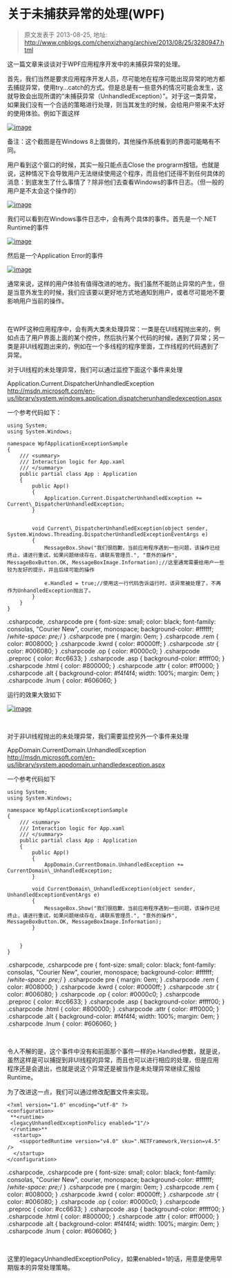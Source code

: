 # 关于未捕获异常的处理(WPF) 
> 原文发表于 2013-08-25, 地址: http://www.cnblogs.com/chenxizhang/archive/2013/08/25/3280947.html 


这一篇文章来谈谈对于WPF应用程序开发中的未捕获异常的处理。

 首先，我们当然是要求应用程序开发人员，尽可能地在程序可能出现异常的地方都去捕捉异常，使用try…catch的方式。但是总是有一些意外的情况可能会发生，这就导致会出现所谓的“未捕获异常（UnhandledException）”。对于这一类异常，如果我们没有一个合适的策略进行处理，则当其发生的时候，会给用户带来不太好的使用体验。例如下面这样

 [![image](http://images.cnitblog.com/blog/9072/201308/25163859-f5ec67cfaf6b4cb8919194c2fb7ce019.png "image")](http://images.cnitblog.com/blog/9072/201308/25163859-e0afb8d3ceb64592b8c666af97942f8d.png)

 备注：这个截图是在Windows 8上面做的，其他操作系统看到的界面可能略有不同。

 用户看到这个窗口的时候，其实一般只能点击Close the prograrm按钮。也就是说，这种情况下会导致用户无法继续使用这个程序，而且他们还得不到任何具体的消息：到底发生了什么事情了？除非他们去查看Windows的事件日志。（但一般的用户是不太会这个操作的）

 [![image](http://images.cnitblog.com/blog/9072/201308/25163903-eeb2a4a89fcd414dad67fc25266cf7b9.png "image")](http://images.cnitblog.com/blog/9072/201308/25163902-6e54b952bfd54e79836b9229b05f7b4c.png)

 我们可以看到在Windows事件日志中，会有两个具体的事件。首先是一个.NET Runtime的事件

 [![image](http://images.cnitblog.com/blog/9072/201308/25163906-76a0e7a65bf6408cbd86afa46199773d.png "image")](http://images.cnitblog.com/blog/9072/201308/25163905-d6733c3ac8fa4f658c4e7184e0646c7f.png)

 然后是一个Application Error的事件

 [![image](http://images.cnitblog.com/blog/9072/201308/25163911-0614f80b2e9b4d5d8d3bfa12fc40888a.png "image")](http://images.cnitblog.com/blog/9072/201308/25163911-1f6b90c53069450d9609935a4e1382be.png)

 通常来说，这样的用户体验有值得改进的地方。我们虽然不能防止异常的产生，但是当意外发生的时候，我们应该要以更好地方式地通知到用户，或者尽可能地不要影响用户当前的操作。

  

 在WPF这种应用程序中，会有两大类未处理异常：一类是在UI线程抛出来的，例如点击了用户界面上面的某个控件，然后执行某个代码的时候，遇到了异常；另一类是非UI线程跑出来的，例如在一个多线程的程序里面，工作线程的代码遇到了异常。

 对于UI线程的未处理异常，我们可以通过监控下面这个事件来处理

 Application.Current.DispatcherUnhandledException   <http://msdn.microsoft.com/en-us/library/system.windows.application.dispatcherunhandledexception.aspx>

 一个参考代码如下：


```
using System;
using System.Windows;

namespace WpfApplicationExceptionSample
{
    /// <summary>
    /// Interaction logic for App.xaml
    /// </summary>
    public partial class App : Application
    {
        public App()
        {
            Application.Current.DispatcherUnhandledException += Current\_DispatcherUnhandledException;
        }


        void Current\_DispatcherUnhandledException(object sender, System.Windows.Threading.DispatcherUnhandledExceptionEventArgs e)
        {
            MessageBox.Show("我们很抱歉，当前应用程序遇到一些问题，该操作已经终止，请进行重试，如果问题继续存在，请联系管理员.", "意外的操作", MessageBoxButton.OK, MessageBoxImage.Information);//这里通常需要给用户一些较为友好的提示，并且后续可能的操作

            e.Handled = true;//使用这一行代码告诉运行时，该异常被处理了，不再作为UnhandledException抛出了。
        }
    }
}

```


.csharpcode, .csharpcode pre
{
 font-size: small;
 color: black;
 font-family: consolas, "Courier New", courier, monospace;
 background-color: #ffffff;
 /*white-space: pre;*/
}
.csharpcode pre { margin: 0em; }
.csharpcode .rem { color: #008000; }
.csharpcode .kwrd { color: #0000ff; }
.csharpcode .str { color: #006080; }
.csharpcode .op { color: #0000c0; }
.csharpcode .preproc { color: #cc6633; }
.csharpcode .asp { background-color: #ffff00; }
.csharpcode .html { color: #800000; }
.csharpcode .attr { color: #ff0000; }
.csharpcode .alt 
{
 background-color: #f4f4f4;
 width: 100%;
 margin: 0em;
}
.csharpcode .lnum { color: #606060; }




运行的效果大致如下


[![image](http://images.cnitblog.com/blog/9072/201308/25163912-58ba7e24cbb84c50905aab69e7fe40fd.png "image")](http://images.cnitblog.com/blog/9072/201308/25163912-3504c9a8d4b8468c9755ed55303c1a91.png)


 


对于非UI线程抛出的未处理异常，我们需要监控另外一个事件来处理


AppDomain.CurrentDomain.UnhandledException  <http://msdn.microsoft.com/en-us/library/system.appdomain.unhandledexception.aspx> 


一个参考代码如下


```
using System;
using System.Windows;

namespace WpfApplicationExceptionSample
{
    /// <summary>
    /// Interaction logic for App.xaml
    /// </summary>
    public partial class App : Application
    {
        public App()
        {
            AppDomain.CurrentDomain.UnhandledException += CurrentDomain\_UnhandledException;
        }

        void CurrentDomain\_UnhandledException(object sender, UnhandledExceptionEventArgs e)
        {
            MessageBox.Show("我们很抱歉，当前应用程序遇到一些问题，该操作已经终止，请进行重试，如果问题继续存在，请联系管理员.", "意外的操作", MessageBoxButton.OK, MessageBoxImage.Information);
        }


    }
}

```

.csharpcode, .csharpcode pre
{
 font-size: small;
 color: black;
 font-family: consolas, "Courier New", courier, monospace;
 background-color: #ffffff;
 /*white-space: pre;*/
}
.csharpcode pre { margin: 0em; }
.csharpcode .rem { color: #008000; }
.csharpcode .kwrd { color: #0000ff; }
.csharpcode .str { color: #006080; }
.csharpcode .op { color: #0000c0; }
.csharpcode .preproc { color: #cc6633; }
.csharpcode .asp { background-color: #ffff00; }
.csharpcode .html { color: #800000; }
.csharpcode .attr { color: #ff0000; }
.csharpcode .alt 
{
 background-color: #f4f4f4;
 width: 100%;
 margin: 0em;
}
.csharpcode .lnum { color: #606060; }

 


令人不解的是，这个事件中没有和前面那个事件一样的e.Handled参数，就是说，虽然这样是可以捕捉到非UI线程的异常，而且也可以进行相应的处理，但是应用程序还是会退出，也就是说这个异常还是被当作是未处理异常继续汇报给Runtime。


为了改进这一点，我们可以通过修改配置文件来实现。


```
<?xml version="1.0" encoding="utf-8" ?>
<configuration>
 **<runtime>
 <legacyUnhandledExceptionPolicy enabled="1"/>
 </runtime>**
  <startup>
    <supportedRuntime version="v4.0" sku=".NETFramework,Version=v4.5" />
  </startup>
</configuration>
```

.csharpcode, .csharpcode pre
{
 font-size: small;
 color: black;
 font-family: consolas, "Courier New", courier, monospace;
 background-color: #ffffff;
 /*white-space: pre;*/
}
.csharpcode pre { margin: 0em; }
.csharpcode .rem { color: #008000; }
.csharpcode .kwrd { color: #0000ff; }
.csharpcode .str { color: #006080; }
.csharpcode .op { color: #0000c0; }
.csharpcode .preproc { color: #cc6633; }
.csharpcode .asp { background-color: #ffff00; }
.csharpcode .html { color: #800000; }
.csharpcode .attr { color: #ff0000; }
.csharpcode .alt 
{
 background-color: #f4f4f4;
 width: 100%;
 margin: 0em;
}
.csharpcode .lnum { color: #606060; }

 


这里的legacyUnhandledExceptionPolicy，如果enabled=1的话，用意是使用早期版本的异常处理策略。


